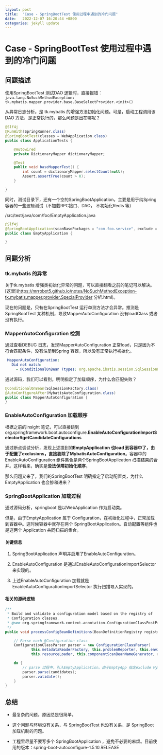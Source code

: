 ```yaml
---
layout: post
title:  "Case - SpringBootTest 使用过程中遇到的冷门问题"
date:   2022-12-07 16:20:44 +0800
categories: jekyll update
---
```

# Case - SpringBootTest 使用过程中遇到的冷门问题

## 问题描述

使用SpringBootTest 测试DAO 逻辑时，直接报错：`java.lang.NoSuchMethodException: tk.mybatis.mapper.provider.base.BaseSelectProvider.<init>()`

从异常日志分析，是 tk.mybatis 的增强方法初始化问题。可是，启动工程调用该DAO 方法，是正常执行的，那么问题是出在哪呢？

```java
@Slf4j
@RunWith(SpringRunner.class)
@SpringBootTest(classes = WebApplication.class)
public class ApplicationTests {

    @Autowired
    private DictionaryMapper dictionaryMapper;

    @Test
    public void baseMapperTest() {
        int count = dictionaryMapper.selectCount(null);
        Assert.assertTrue(count > 0);
    }

}
```

同时，测试目录下，还有一个空的SpringBootApplication，主要是用于纯Spring 容器的一些逻辑测试（不加载RPC接口、DAO， 不初始化Redis 等） 

/src/test/java/com/foo/EmptyApplication.java

```java
@Slf4j
@SpringBootApplication(scanBasePackages = "com.foo.service", exclude = {RedisAutoConfiguration.class, MybatisAutoConfiguration.class, RPCAutoConfiguration.class})
public class EmptyApplication {

}
```

## 问题分析

### tk.mybatis 的异常

关于tk.mybatis 增强类初始化异常的问题，可以直接翻看之前的笔记可以解决。[这里](https://mrrobot5.github.io/notes/NoSuchMethodException-tk.mybatis.mapper.provider.SpecialProvider 分析.html)。

现在的问题是，只有在SpringBootTest 运行单测方法才会异常。推测是SpringBootTest 某种机制，导致MapperAutoConfiguration 没有loadClass 或者没有执行。

### MapperAutoConfiguration 检测

通过查看DEBUG 日志，发现MapperAutoConfiguration 正常load，只是因为不符合匹配条件，没有注册到Spring 容器，所以没有正常执行初始化。

```yml
 MapperAutoConfiguration:
   Did not match:
     - @ConditionalOnBean (types: org.apache.ibatis.session.SqlSessionFactory; SearchStrategy: all) did not find any beans (OnBeanCondition)
```

通过源码，我们可以看到，明明指定了加载顺序，为什么会匹配失败？

```java
@ConditionalOnBean(SqlSessionFactory.class)
@AutoConfigureAfter(MybatisAutoConfiguration.class)
public class MapperAutoConfiguration {
}
```

### EnableAutoConfiguration 加载顺序

根据之前的Insight 笔记，可以直接跳到 org.springframework.boot.autoconfigure.**EnableAutoConfigurationImportSelector#getCandidateConfigurations**

通过断点调试分析，发现上述提到的**EmptyApplication 也load 到容器中了，由于配置了exclusions，直接剔除了MybatisAutoConfiguration**。容器中的EnableAutoConfiguration 组件集合是两个SpringBootApplication 扫描结果的合并。这样看来，确实是**没法保障初始化顺序**。

那么问题又来了，我们的SpringBootTest 明确指定了启动配置类，为什么EmptyApplication 也会掺和进来？

### SpringBootApplication 加载过程

通过源码分析，springboot 是以WebApplication 作为启动类。

但是，由于EmptyApplication 属于 Configuration，在初始化过程中，正常加载到容器中。这时候容器中就存在两个 SpringBootApplication。自动配置等组件也是这两个 Application 共同扫描的集合。

#### 关键信息

1. SpringBootApplication 声明并启用了EnableAutoConfiguration。

2. EnableAutoConfiguration 是通过EnableAutoConfigurationImportSelector 来实现的。

3. 上述EnableAutoConfiguration 加载就是EnableAutoConfigurationImportSelector 执行扫描导入实现的。

#### 相关的源码逻辑

```java
/**
 * Build and validate a configuration model based on the registry of
 * Configuration classes.
 * @see org.springframework.context.annotation.ConfigurationClassPostProcessor#processConfigBeanDefinitions
 */
public void processConfigBeanDefinitions(BeanDefinitionRegistry registry) {

    // Parse each @Configuration class
    ConfigurationClassParser parser = new ConfigurationClassParser(
            this.metadataReaderFactory, this.problemReporter, this.environment,
            this.resourceLoader, this.componentScanBeanNameGenerator, registry);

    do {
        // parse 过程中，引入EmptyApplication。由于EmptyApp 指定exclude MybatisAutoConfiguration，在两次排序合并后，添加到了最后。打乱了 EnableAutoConfiguration 的顺序。
        parser.parse(candidates);
        parser.validate();
    }
}
```

## 总结

- 最复杂的问题，原因总是很简单。

- 这个问题与环境没有关系，与 SpringBootTest 也没有关系，是 SpringBoot 加载机制的问题。

- 工程里尽量不要写多个 SpringBootApplication ，避免不必要的麻烦。目前使用的版本：spring-boot-autoconfigure-1.5.10.RELEASE
